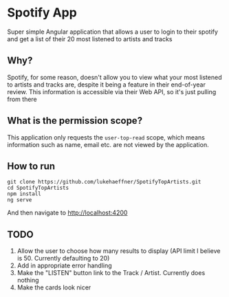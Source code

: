 # Spotify App

Super simple Angular application that allows a user to login to their spotify and get a list of their 20 most listened to artists and tracks

## Why?
Spotify, for some reason, doesn't allow you to view what your most listened to artists and tracks are, despite it being a feature in their end-of-year review. This information is accessible via their Web API, so it's just pulling from there

## What is the permission scope?
This application only requests the `user-top-read` scope, which means information such as name, email etc. are not viewed by the application.

## How to run
```
git clone https://github.com/lukehaeffner/SpotifyTopArtists.git
cd SpotifyTopArtists
npm install
ng serve
```

And then navigate to [http://localhost:4200](http://localhost:4200/)

[](img/artists.png)
[](img/tracks.png)

## TODO
1. Allow the user to choose how many results to display (API limit I believe is 50. Currently defaulting to 20)
2. Add in appropriate error handling
3. Make the "LISTEN" button link to the Track / Artist. Currently does nothing
4. Make the cards look nicer